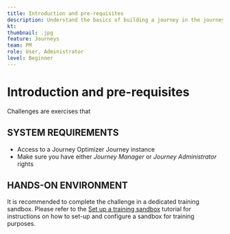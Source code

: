 ```yaml
---
title: Introduction and pre-requisites
description: Understand the basics of building a journey in the journey canvas.
kt: 
thumbnail: .jpg
feature: Journeys
team: PM
role: User, Administrator
level: Beginner
---
```


# Introduction and pre-requisites

Challenges are exercises that 


## SYSTEM REQUIREMENTS

* Access to a Journey Optimizer Journey instance
* Make sure you have either *Journey Manager* or *Journey Administrator* rights

## HANDS-ON ENVIRONMENT

It is recommended to complete the challenge in a dedicated training sandbox. Please refer to the [Set up a training sandbox](/help/tutorial-set-up-training-sandbox/overview.md) tutorial for instructions on how to set-up and configure a sandbox for training purposes.
